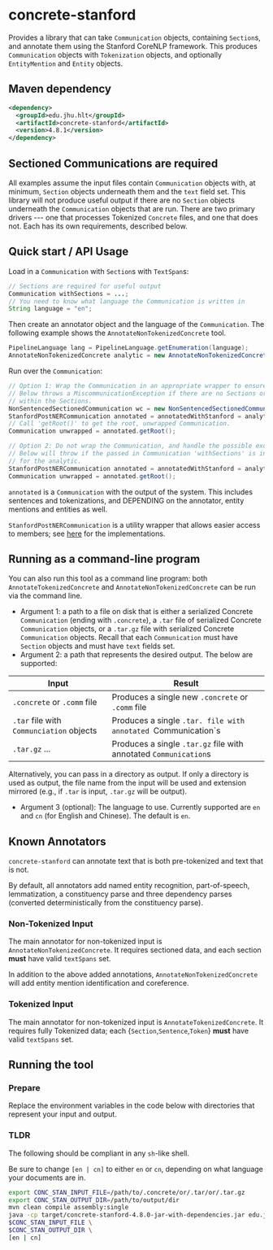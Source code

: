 # concrete-stanford
Provides a library that can take `Communication` objects, containing `Section`s, and
annotate them using the Stanford CoreNLP framework. This produces `Communication` objects
with `Tokenization` objects, and optionally `EntityMention` and `Entity` objects.

## Maven dependency

```xml
<dependency>
  <groupId>edu.jhu.hlt</groupId>
  <artifactId>concrete-stanford</artifactId>
  <version>4.8.1</version>
</dependency>
```

## Sectioned Communications are required

All examples assume the input files contain `Communication` objects
with, at minimum, `Section` objects underneath them and the `text`
field set. This library will not produce useful output if there are no
`Section` objects underneath the `Communication` objects that are run.
There are two primary drivers --- one that processes Tokenized
`Concrete` files, and one that does not.  Each has its own
requirements, described below.

## Quick start / API Usage

Load in a `Communication` with `Section`s with `TextSpan`s:
```java
// Sections are required for useful output
Communication withSections = ...;
// You need to know what language the Communication is written in
String language = "en";
```

Then create an annotator object and the language of the `Communication`. The following
example shows the `AnnotateNonTokenizedConcrete` tool.
```java
PipelineLanguage lang = PipelineLanguage.getEnumeration(language);
AnnotateNonTokenizedConcrete analytic = new AnnotateNonTokenizedConcrete(lang);
```

Run over the `Communication`:
```java
// Option 1: Wrap the Communication in an appropriate wrapper to ensure pre-reqs are handled
// Below throws a MiscommunicationException if there are no Sections or there are Sentences
// within the Sections.
NonSentencedSectionedCommunication wc = new NonSentencedSectionedCommunication(withSections);
StanfordPostNERCommunication annotated = annotatedWithStanford = analytic.annotate(wc);
// Call 'getRoot()' to get the root, unwrapped Communication.
Communication unwrapped = annotated.getRoot();

// Option 2: Do not wrap the Communication, and handle the possible exception.
// Below will throw if the passed in Communication 'withSections' is invalid
// for the analytic.
StanfordPostNERCommunication annotated = annotatedWithStanford = analytic.annotate(withSections);
Communication unwrapped = annotated.getRoot();
```

`annotated` is a `Communication` with the output of the system.
This includes sentences and tokenizations, and DEPENDING on the annotator, entity mentions and entities as well.

`StanfordPostNERCommunication` is a utility wrapper that allows easier access to members; see
[here](src/main/java/edu/jhu/hlt/concrete/stanford/StanfordPostNERCommunication.java) for the implementations.

## Running as a command-line program

You can also run this tool as a command line program: both `AnnotateTokenizedConcrete` and
`AnnotateNonTokenizedConcrete` can be run via the command line.

* Argument 1: a path to a file on disk that is either a serialized Concrete `Communication` (ending with
`.concrete`), a `.tar` file of serialized Concrete `Communication` objects, or a `.tar.gz` file
with serialized Concrete `Communication` objects. Recall that each `Communication` must have
`Section` objects and must have `text` fields set.
* Argument 2: a path that represents the desired output. The below are supported:

| Input                                    | Result                                                           |
| -----------------------------------------|------------------------------------------------------------------|
| `.concrete` or `.comm` file              | Produces a single new `.concrete` or `.comm` file                |
| `.tar` file with `Communciation` objects | Produces a single `.tar. file with annotated `Communication`s    |
| `.tar.gz` ...                            | Produces a single `.tar.gz` file with annotated `Communication`s |


Alternatively, you can pass in a directory as output. If only a directory is
used as output, the file name from the input will be used and extension mirrored
(e.g., if `.tar` is input, `.tar.gz` will be output).

* Argument 3 (optional): The language to use. Currently supported are `en` and `cn` (for English
and Chinese). The default is `en`.

## Known Annotators
`concrete-stanford` can annotate text that is both pre-tokenized and text that is not.

By default, all annotators add named entity recognition, part-of-speech, lemmatization,
a constituency parse and three dependency parses (converted deterministically from the
constituency parse).

### Non-Tokenized Input
The main annotator for non-tokenized input is `AnnotateNonTokenizedConcrete`.
It requires sectioned data, and each section **must** have valid `textSpans` set.

In addition to the above added annotations, `AnnotateNonTokenizedConcrete` will add entity
mention identification and coreference.

### Tokenized Input

The main annotator for non-tokenized input is `AnnotateTokenizedConcrete`.
It requires fully Tokenized data; each {`Section`,`Sentence`,`Token`} **must** have valid `textSpans` set.

## Running the tool
### Prepare
Replace the environment variables in the code below with directories that represent your
input and output.

### TLDR
The following should be compliant in any `sh`-like shell.

Be sure to change `[en | cn]` to either `en` or `cn`,
depending on what language your documents are in.

```sh
export CONC_STAN_INPUT_FILE=/path/to/.concrete/or/.tar/or/.tar.gz
export CONC_STAN_OUTPUT_DIR=/path/to/output/dir
mvn clean compile assembly:single
java -cp target/concrete-stanford-4.8.0-jar-with-dependencies.jar edu.jhu.hlt.concrete.stanford.AnnotateNonTokenizedConcrete \
$CONC_STAN_INPUT_FILE \
$CONC_STAN_OUTPUT_DIR \
[en | cn]
```
